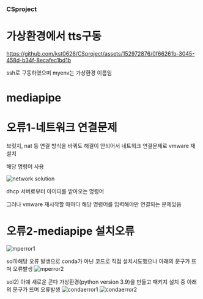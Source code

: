 ### CSproject

# 가상환경에서 tts구동
https://github.com/kst0626/CSproject/assets/152972876/0f66261b-3045-458d-b34f-8ecafec1bd1b

ssh로 구동하였으며 myenv는 가상환경 이름임
# mediapipe

# 오류1-네트워크 연결문제
  브릿지, nat 등 연결 방식을 바꿔도 해결이 안되어서
  네트워크 연결문제로 vmware 재설치  
  
  해당 명령어 사용
  
  ![network solution](https://github.com/kst0626/CSproject/assets/152972876/62063067-f10c-4a7d-9bd1-a832df535dea)
  
  dhcp 서버로부터 아이피를 받아오는 명령어
 
  그러나 vmware 재시작할 때마다 해당 명령어를 입력해야만 연결되는 문제있음

# 오류2-mediapipe 설치오류
  ![mperror1](https://github.com/kst0626/CSproject/assets/152972876/a64ab6c4-84f2-462a-8ab0-556036c4e258)
  
  sol1)해당 오류 발생으로 conda가 아닌 코드로 직접 설치시도했으나 아래의 문구가 뜨며 오류발생
  ![mperror2](https://github.com/kst0626/CSproject/assets/152972876/e821a659-4533-4c44-b5bc-85285c0d685d)

  sol2) 아예 새로운 콘다 가상환경(python version 3.9)을 만들고 패키지 설치 중 아래의 문구가 뜨며 오류발생
  ![condaerror1](https://github.com/kst0626/CSproject/assets/152972876/71eb5730-f376-4f64-837e-f8261c6d2b70)
  ![condaerror2](https://github.com/kst0626/CSproject/assets/152972876/2074e1f9-5cf7-465d-963a-368b56ca83ad)
   
